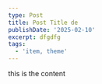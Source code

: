```yaml
---
type: Post
title: Post Title de
publishDate: '2025-02-10'
excerpt: dfgdfg
tags:
  - 'item, theme'
---
```

this is the content

